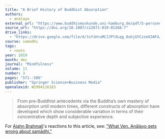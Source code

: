 ```yaml
---
title: "A Brief History of Buddhist Absorption"
authors:
  - analayo
external_url: "https://www.buddhismuskunde.uni-hamburg.de/pdf/5-personen/analayo/briefhistoryjhana.pdf"
source_url: "https://doi.org/10.1007/s12671-019-01268-7"
drive_links:
  - "https://drive.google.com/file/d/1sYiHruMCJJPlXLqg_8uhjGYCzzeX2AF4/view?usp=drivesdk"
course: samadhi
tags:
  - roots
year: 2019
month: dec
journal: "Mindfulness"
volume: 11
number: 3
pages: "571--586"
publisher: "Springer Science+Business Media"
openalexid: W2994116183
---
```


> From pre-Buddhist antecedents via the Buddha’s own mastery of absorption until
modern times, different constructs of absorption have developed which show considerable variation in terms of their concentrative depth and subjective experience.

For [Ajahn Brahmali](/authors/brahmali)'s reactions to this article, see: ["What Ven. Anālayo gets wrong about samādhi."](https://discourse.suttacentral.net/t/what-ven-analayo-gets-wrong-about-samadhi-a-review-of-a-brief-history-of-buddhist-absorption/33175?u=khemarato.bhikkhu)
